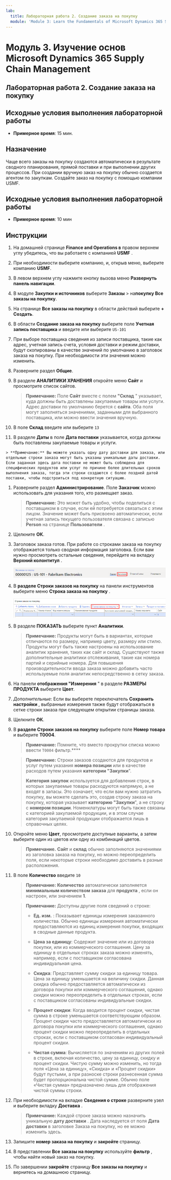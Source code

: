 ```yaml
---
lab:
  title: Лабораторная работа 2. Создание заказа на покупку
  module: 'Module 3: Learn the Fundamentals of Microsoft Dynamics 365 Supply Chain Management'
---
```


# Модуль 3. Изучение основ Microsoft Dynamics 365 Supply Chain Management

## Лабораторная работа 2. Создание заказа на покупку

## Исходные условия выполнения лабораторной работы

   - **Примерное время**: 15 мин.

## Назначение

Чаще всего заказы на покупку создаются автоматически в результате сводного планирования, прямой поставки и при выполнении других процессов. При создании вручную заказ на покупку обычно создается агентом по закупкам. Создайте заказ на покупку с помощью компании USMF. 

## Исходные условия выполнения лабораторной работы

   - **Примерное время**: 10 мин

## Инструкции

1.  На домашней странице **Finance and Operations в** правом верхнем углу убедитесь, что вы работаете с компанией **USMF** . 

1.  При необходимости выберите компанию, и, открыв меню, выберите компанию **USMF**. 

1.  В левом верхнем углу нажмите кнопку вызова меню **Развернуть панель навигации**. 

1.  В модуле **Закупки и источников** выберите **Заказы** >  на**покупку Все заказы на покупку**. 

1.  На странице **Все заказы на покупку** в области действий выберите **+ Создать**. 

1.  В области **Создание заказа на покупку** выберите поле **Учетная запись поставщика** и введите или выберите `US-101`

1.  При выборе поставщика сведения из записи поставщика, такие как адрес, учетная запись счета, условия доставки и режим доставки, будут скопированы в качестве значений по умолчанию в заголовок заказа на покупку. При необходимости эти значения можно изменить. 

1.  Разверните раздел **Общие**. 

1.  В разделе **АНАЛИТИКИ ХРАНЕНИЯ** откройте меню **Сайт** и просмотрите список сайтов. 

    > **Примечание:** Поле **Сайт** вместе с полем **"Склад** " указывает, куда должны быть доставлены закупаемые товары или услуги. Адрес доставки по умолчанию берется с **сайта**. Оба поля могут заполняться значениями, заданными для выбранного поставщика, или можно ввести значения вручную. 

1.  В поле **Склад** введите или выберите `13`

1.   В разделе **Даты** в поле **Дата поставки** указывается, когда должны быть поставлены закупаемые товары и услуги.

    > **Примечание:** Вы можете указать одну дату доставки для заказа, или отдельные строки заказа могут быть указаны уникальные даты доставки. Если заданная здесь дата поставки не может быть соблюдена для специфических продуктов или услуг по причине более длительных сроков выполнения заказа, тогда эти строки создаются с более поздней датой поставки, чтобы подстроиться под конкретную ситуацию.

1.  Разверните раздел **Администрирование**. Поле **Заказчик** можно использовать для указания того, кто размещает заказ. 

    > **Примечание:** Это может быть удобно, чтобы поделиться с поставщиком в случае, если ей потребуется связаться с этим лицом. Значение может быть присвоено автоматически, если учетная запись текущего пользователя связана с записью **Person** на странице **Пользователи** . 

1.  Щелкните **ОК**. 

1.  Заголовок заказа готов. При работе со строками заказа на покупку отображается только сводная информация заголовка. Если вам нужно просмотреть остальные сведения, перейдите на вкладку **Верхний колонтитул** . 

    ![Экранное изображение, показывающее местоположение меню заголовка](./media/lp1-m3-purchase-order-header-option.png)

1.  В **разделе Строки заказов на покупку** на панели инструментов выберите меню **Строка заказа на покупку** . 

    ![Экранное изображение, показывающее местоположение пункта меню «Строка заказа на покупку»](./media/lp1-m3-purchase-order-purchase-order-line-menu.png)

1.  В разделе **ПОКАЗАТЬ** выберите пункт **Аналитики**. 

    > **Примечание:** Продукты могут быть в вариантах, которые отличаются по размеру, например цвету, размеру или стилю. Продукты могут быть также настроены на использование аналитик хранения, таких как сайт и склад. Существуют также дополнительные аналитики отслеживания, такие как номера партий и серийные номера. Для повышения производительности ввода заказа можно добавить часто используемые поля аналитик непосредственно в сетку заказа. 

1.  На панели **отображения "Измерения** " в разделе **РАЗМЕРЫ ПРОДУКТА** выберите **Цвет**. 

1.  *Дополнительные:* Если вы выберете переключатель **Сохранить настройки** , выбранные измерения также будут отображаться в сетке строки заказа при следующем открытии страницы заказа. 

1.  Щелкните **ОК**. 

1.  В **разделе Строки заказов на покупку** выберите поле **Номер товара** и выберите **T0004**. 

    > **Примечание:** Помните, что вместо прокрутки списка можно ввести `T0004` фильтр.**** 

    > **Примечание:** Строки заказов создаются для продуктов и услуг путем указания **номера позиции** или в качестве расходов путем указания **категории "Закупки**".
    > 
    > **Категория закупок** используется для добавления строк, в которых закупаемые товары расходуются напрямую, а не входят в запасы. Это означает, что если вам нужно затратить покупку, вы можете сделать это, создав строку заказа на покупку, которая указывает **категорию "Закупки**", а не строку с **номером позиции**. Номенклатуры могут быть также связаны с категорией закупаемой продукции, и в этом случае категория закупаемой продукции отображается лишь в справочных целях. 

1.  Откройте меню **Цвет**, просмотрите доступные варианты, а затем выберите один из цветов или одну из комбинаций цветов. 

    > **Примечание.** **Сайт** и **склад** обычно заполняются значениями из заголовка заказа на покупку, но можно переопределить поля, если некоторые строки необходимо доставить в разные расположения. 

1.  В поле **Количество** введите `10` 

    > **Примечание:** **Количество** автоматически заполняется **минимальным количеством заказа** для **продукта** , если он настроен, или значением **1**. 

    > **Примечание:** Доступны другие поля сведений о строке: 
    >
    >    - **Ед. изм.** : Показывает единицы измерения заказанного количества. Обычно единицы измерения автоматически предоставляются из единиц измерения покупки, входящих в сводные данные продукта. 
    >
    >    - **Цена за единицу**: Содержит значение или из договора покупки, или из коммерческого соглашения. Цену за единицу в отдельных строках заказа можно изменять, например, если с поставщиком согласована индивидуальная цена. 
    >
    >    - **Скидка**: Представляет сумму скидки за единицу товара. Цена за единицу уменьшается на величину скидки. Данная скидка обычно предоставляется автоматически из договора покупки или коммерческого соглашения, однако скидки можно переопределить в отдельных строках, если с поставщиком согласованы индивидуальные скидки. 
    >
    >    - **Процент скидки**: Когда вводится процент скидки, чистая сумма в строке уменьшается соответствующим образом. Процент скидки часто предоставляется автоматически из договора покупки или коммерческого соглашения, однако процент скидки можно переопределить в отдельных строках, если с поставщиком согласован индивидуальный процент скидки. 
    >
    >    - **Чистая сумма**: Вычисляется по значениям из других полей в строке, включая количество, цену за единицу, скидку и процент скидки. Чистую сумму можно изменить, но тогда поля «Цена за единицу», «Скидка» и «Процент скидки» будут пустыми, а при разноске строки разнесенная сумма будет пропорциональна чистой сумме. Обычно поле «Чистая сумма» предназначено лишь для отображения чистой суммы строки. 

1.  При необходимости на вкладке **Сведения о строке** разверните узел и выберите вкладку **Доставка** . 

    > **Примечание:** Каждой строке заказа можно назначить уникальную **дату доставки** . Дата наследуется от поля **Дата доставки** в заголовке Заказа на покупку, но ее можно изменить здесь. 

1.  Запишите **номер заказа на покупку** и **закройте** страницу. 

1.  В представлении **Все заказы на покупку** используйте **фильтр** , чтобы найти новый заказ на покупку. 

1.  По завершении **закройте** страницу **Все заказы на покупку** и вернитесь на домашнюю страницу. 


